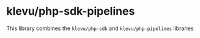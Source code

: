 # klevu/php-sdk-pipelines

This library combines the `klevu/php-sdk` and `klevu/php-pipelines` libraries